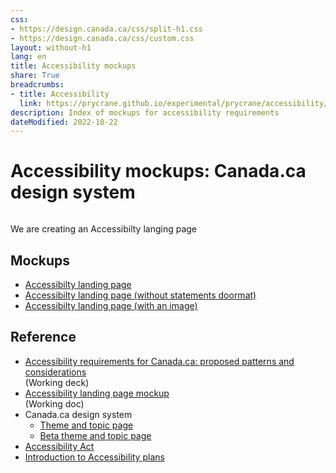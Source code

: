 ```yaml
---
css:
- https://design.canada.ca/css/split-h1.css
- https://design.canada.ca/css/custom.css
layout: without-h1
lang: en
title: Accessibility mockups
share: True
breadcrumbs:
- title: Accessibility
  link: https://prycrane.github.io/experimental/prycrane/accessibility/
description: Index of mockups for accessibility requirements 
dateModified: 2022-10-22
---
```


 <h1 property="name" id="wb-cont" dir="ltr"><span class="stacked"><span>Accessibility mockups</span>: <span>Canada.ca design system</span></span></h1>
 
  <div class="col-md-3 pull-right hidden-sm hidden-xs"><!--<div class="col-md-3 pstn-rght-md pstn-bttm-md hidden-sm hidden-xs">-->
        <img src="/experimental/prycrane/accessibility/images/OIP-small.jpg" class="img-responsive" alt="" />
      </div>
 
  <p>We are creating an Accessibilty langing page</p> 
<h2>Mockups</h2> 
<ul>
  <li><a href="accessibility-01-en.html">Accessibilty landing page</a></li>
  <li><a href="accessibility-02-en.html">Accessibilty landing page (without statements doormat)</a></li>
  <li><a href="accessibility-03-en.html">Accessibilty landing page (with an image)</a></li>  
</ul>  

<h2>Reference</h2>
<ul>
  <li><a href="https://docs.google.com/presentation/d/1A9s7r4TpSSOg0Ik65l2nf6RQeTO-6A75aLoK6llINRY/edit#slide=id.g168222990b5_0_0">Accessibility requirements for Canada.ca: proposed patterns and considerations</a><br>(Working deck)</li>
  <li><a href="https://docs.google.com/document/d/1ezTHWBwvIxQY9qtvSrfjw0FiPXWLJNA0IkQJuTO9M5I/edit#heading=h.oos2vfohf0tr">Accessibility landing page mockup</a><br>(Working doc)</li>
  <li>Canada.ca design system
    <ul>
    <li><a href="https://design.canada.ca/mandatory-templates/theme-topic.html">Theme and topic page</a></li>
    <li><a href="https://design.canada.ca/coded-layout/theme_topic_guidance.html">Beta theme and topic page</a></li>
    </ul></li>
  <li><a href="https://laws.justice.gc.ca/eng/acts/A-0.6/page-2.html#docCont">Accessibility Act</a></li>
  <li><a href="https://www.canada.ca/en/employment-social-development/programs/accessible-canada-regulations-guidance/accessibility-plans/section1.html">Introduction to Accessibility plans</a></li>
  </ul>
